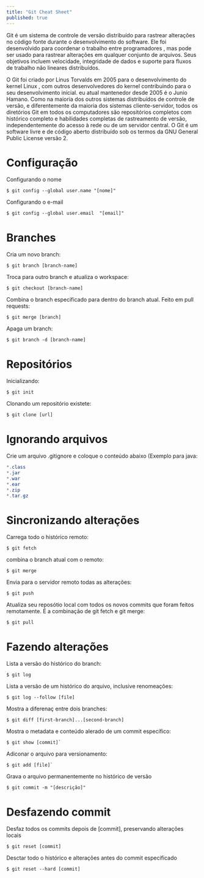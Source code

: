 ```yaml
---
title: "Git Cheat Sheet"
published: true
---
```


Git é um sistema de controle de versão distribuído para rastrear alterações no código fonte durante o desenvolvimento do software. Ele foi desenvolvido para coordenar o trabalho entre programadores , mas pode ser usado para rastrear alterações em qualquer conjunto de arquivos. Seus objetivos incluem velocidade, integridade de dados e suporte para fluxos de trabalho não lineares distribuídos. 

O Git foi criado por Linus Torvalds em 2005 para o desenvolvimento do kernel Linux , com outros desenvolvedores do kernel contribuindo para o seu desenvolvimento inicial. eu atual mantenedor desde 2005 é o Junio Hamano. Como na maioria dos outros sistemas distribuídos de controle de versão, e diferentemente da maioria dos sistemas cliente-servidor, todos os diretórios Git em todos os computadores são repositórios completos com histórico completo e habilidades completas de rastreamento de versão, independentemente do acesso à rede ou de um servidor central. O Git é um software livre e de código aberto distribuído sob os termos da GNU General Public License versão 2.

# Configuração
Configurando o nome
```console
$ git config --global user.name "[nome]"
```

Configurando o e-mail
```console
$ git config --global user.email  "[email]"
```

# Branches
Cria um novo branch:
```console
$ git branch [branch-name]
```

Troca para outro branch e atualiza o workspace:
```console
$ git checkout [branch-name]
```

Combina o branch especificado para dentro do branch atual. Feito em pull requests:
```console
$ git merge [branch]
```

Apaga um branch:
```console
$ git branch -d [branch-name]
```

# Repositórios
Inicializando:
```console
$ git init
```

Clonando um repositório existete:
```console
$ git clone [url]
```

# Ignorando arquivos
Crie um arquivo .gitignore e coloque o conteúdo abaixo (Exemplo para java:
```java
*.class
*.jar
*.war
*.ear
*.zip
*.tar.gz
```

# Sincronizando alterações
Carrega todo o histórico remoto:
```console
$ git fetch
```

combina o branch atual com o remoto:
```console
$ git merge
```

Envia para o servidor remoto todas as alterações:
```console
$ git push
```

Atualiza seu reposótio local com todos os novos commits que foram feitos remotamente. É a combinação de git fetch e git merge:
```console
$ git pull
```

# Fazendo alterações
Lista a versão do histórico do branch:
```console
$ git log
```

Lista a versão de um histórico do arquivo, inclusive renomeações:
```console
$ git log --follow [file]
```

Mostra a diferenaç entre dois branches:
```console
$ git diff [first-branch]...[second-branch]
```

Mostra o metadata e conteúdo alerado de um commit específico:
```console
$ git show [commit]`
```

Adiconar o arquivo para versionamento:
```console
$ git add [file]`
```

Grava o arquivo permanentemente no histórico de versão
```console
$ git commit -m "[descrição]"
```

# Desfazendo commit
Desfaz todos os commits depois de [commit], preservando alterações locais
```console
$ git reset [commit]
```

Desctar todo o histórico e alterações antes do commit especificado
```console
$ git reset --hard [commit]
```
